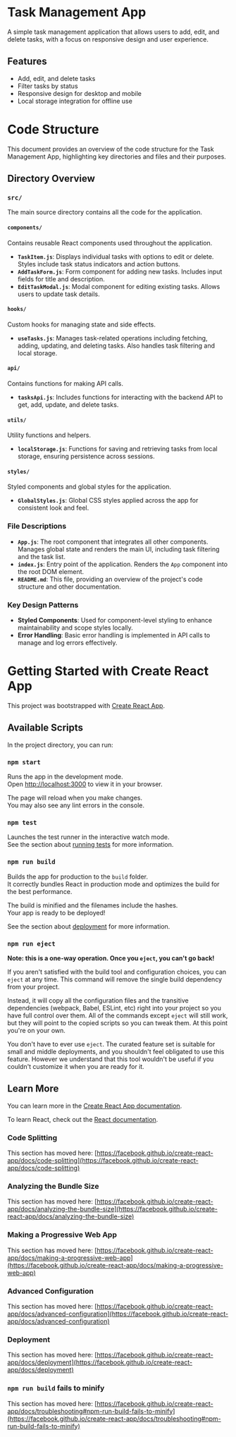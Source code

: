 # Task Management App

A simple task management application that allows users to add, edit, and delete tasks, with a focus on responsive design and user experience.

## Features

- Add, edit, and delete tasks
- Filter tasks by status
- Responsive design for desktop and mobile
- Local storage integration for offline use

# Code Structure

This document provides an overview of the code structure for the Task Management App, highlighting key directories and files and their purposes.

## Directory Overview

### `src/`

The main source directory contains all the code for the application.

#### `components/`

Contains reusable React components used throughout the application.

- **`TaskItem.js`**: Displays individual tasks with options to edit or delete. Styles include task status indicators and action buttons.
- **`AddTaskForm.js`**: Form component for adding new tasks. Includes input fields for title and description.
- **`EditTaskModal.js`**: Modal component for editing existing tasks. Allows users to update task details.

#### `hooks/`

Custom hooks for managing state and side effects.

- **`useTasks.js`**: Manages task-related operations including fetching, adding, updating, and deleting tasks. Also handles task filtering and local storage.

#### `api/`

Contains functions for making API calls.

- **`tasksApi.js`**: Includes functions for interacting with the backend API to get, add, update, and delete tasks.

#### `utils/`

Utility functions and helpers.

- **`localStorage.js`**: Functions for saving and retrieving tasks from local storage, ensuring persistence across sessions.

#### `styles/`

Styled components and global styles for the application.

- **`GlobalStyles.js`**: Global CSS styles applied across the app for consistent look and feel.

### File Descriptions

- **`App.js`**: The root component that integrates all other components. Manages global state and renders the main UI, including task filtering and the task list.
- **`index.js`**: Entry point of the application. Renders the `App` component into the root DOM element.
- **`README.md`**: This file, providing an overview of the project's code structure and other documentation.

### Key Design Patterns

- **Styled Components**: Used for component-level styling to enhance maintainability and scope styles locally.
- **Error Handling**: Basic error handling is implemented in API calls to manage and log errors effectively.


# Getting Started with Create React App

This project was bootstrapped with [Create React App](https://github.com/facebook/create-react-app).

## Available Scripts

In the project directory, you can run:

### `npm start`

Runs the app in the development mode.\
Open [http://localhost:3000](http://localhost:3000) to view it in your browser.

The page will reload when you make changes.\
You may also see any lint errors in the console.

### `npm test`

Launches the test runner in the interactive watch mode.\
See the section about [running tests](https://facebook.github.io/create-react-app/docs/running-tests) for more information.

### `npm run build`

Builds the app for production to the `build` folder.\
It correctly bundles React in production mode and optimizes the build for the best performance.

The build is minified and the filenames include the hashes.\
Your app is ready to be deployed!

See the section about [deployment](https://facebook.github.io/create-react-app/docs/deployment) for more information.

### `npm run eject`

**Note: this is a one-way operation. Once you `eject`, you can't go back!**

If you aren't satisfied with the build tool and configuration choices, you can `eject` at any time. This command will remove the single build dependency from your project.

Instead, it will copy all the configuration files and the transitive dependencies (webpack, Babel, ESLint, etc) right into your project so you have full control over them. All of the commands except `eject` will still work, but they will point to the copied scripts so you can tweak them. At this point you're on your own.

You don't have to ever use `eject`. The curated feature set is suitable for small and middle deployments, and you shouldn't feel obligated to use this feature. However we understand that this tool wouldn't be useful if you couldn't customize it when you are ready for it.

## Learn More

You can learn more in the [Create React App documentation](https://facebook.github.io/create-react-app/docs/getting-started).

To learn React, check out the [React documentation](https://reactjs.org/).

### Code Splitting

This section has moved here: [https://facebook.github.io/create-react-app/docs/code-splitting](https://facebook.github.io/create-react-app/docs/code-splitting)

### Analyzing the Bundle Size

This section has moved here: [https://facebook.github.io/create-react-app/docs/analyzing-the-bundle-size](https://facebook.github.io/create-react-app/docs/analyzing-the-bundle-size)

### Making a Progressive Web App

This section has moved here: [https://facebook.github.io/create-react-app/docs/making-a-progressive-web-app](https://facebook.github.io/create-react-app/docs/making-a-progressive-web-app)

### Advanced Configuration

This section has moved here: [https://facebook.github.io/create-react-app/docs/advanced-configuration](https://facebook.github.io/create-react-app/docs/advanced-configuration)

### Deployment

This section has moved here: [https://facebook.github.io/create-react-app/docs/deployment](https://facebook.github.io/create-react-app/docs/deployment)

### `npm run build` fails to minify

This section has moved here: [https://facebook.github.io/create-react-app/docs/troubleshooting#npm-run-build-fails-to-minify](https://facebook.github.io/create-react-app/docs/troubleshooting#npm-run-build-fails-to-minify)

